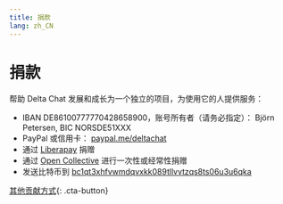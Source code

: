 ```yaml
---
title: 捐款
lang: zh_CN
---
```


# 捐款

帮助 Delta Chat 发展和成长为一个独立的项目，为使用它的人提供服务：

- IBAN DE86100777770428658900，账号所有者（请务必指定）： Björn Petersen, BIC NORSDE51XXX
- PayPal 或信用卡： [paypal.me/deltachat](https://paypal.me/deltachat/20)
- 通过 [Liberapay](https://liberapay.com/delta.chat/) 捐赠
- 通过 [Open Collective](https://opencollective.com/delta-chat/donate) 进行一次性或经常性捐赠
- 发送比特币到 [bc1qt3xhfvwmdqvxkk089tllvvtzqs8ts06u3u6qka](bitcoin:bc1qt3xhfvwmdqvxkk089tllvvtzqs8ts06u3u6qka)

[其他贡献方式](contribute){: .cta-button}
